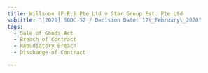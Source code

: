 ```yaml
---
title: Willsoon (F.E.) Pte Ltd v Star Group Est. Pte Ltd
subtitle: "[2020] SGDC 32 / Decision Date: 12\_February\_2020"
tags:
  - Sale of Goods Act
  - Breach of Contract
  - Repudiatory Breach
  - Discharge of Contract

---
```

